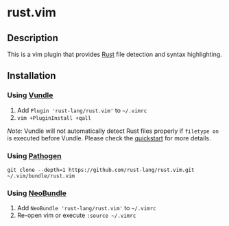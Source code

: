 # rust.vim

## Description

This is a vim plugin that provides [Rust][r] file detection and syntax highlighting.

## Installation

### Using [Vundle][v]

1. Add `Plugin 'rust-lang/rust.vim'` to `~/.vimrc`
2. `vim +PluginInstall +qall`

*Note:* Vundle will not automatically detect Rust files properly if `filetype
on` is executed before Vundle. Please check the [quickstart][vqs] for more
details.

### Using [Pathogen][p]

```shell
git clone --depth=1 https://github.com/rust-lang/rust.vim.git ~/.vim/bundle/rust.vim
```

[r]: https://rust-lang.org
[v]: https://github.com/gmarik/vundle
[vqs]: https://github.com/gmarik/vundle#quick-start
[p]: https://github.com/tpope/vim-pathogen
[nb]: https://github.com/Shougo/neobundle.vim

### Using [NeoBundle][nb]

1. Add `NeoBundle 'rust-lang/rust.vim'` to `~/.vimrc`
2. Re-open vim or execute `:source ~/.vimrc`
